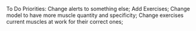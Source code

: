 To Do Priorities:
Change alerts to something else;
Add Exercises;
Change model to have more muscle quantity and specificity;
Change exercises current muscles at work for their correct ones;

